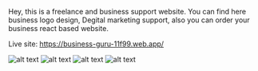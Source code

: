 Hey, this is a freelance and business support website. You can find here business logo design, Degital marketing support, also you can order your business react based website.

Live site: https://business-guru-11f99.web.app/


![alt text](https://i.ibb.co/V26ZGrx/Screenshot-285.png)
![alt text](https://i.ibb.co/2dfL2Tc/Screenshot-282.png)
![alt text](https://i.ibb.co/CK8dYwc/Screenshot-283.png)
![alt text](https://i.ibb.co/jDnLkVN/Screenshot-284.png)

